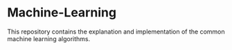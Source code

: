 # Machine-Learning

This repository contains the explanation and implementation of the common machine learning algorithms. 
